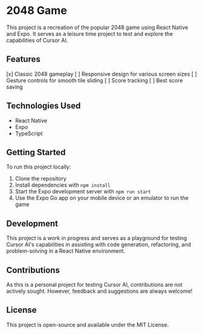 # 2048 Game

This project is a recreation of the popular 2048 game using React Native and Expo. It serves as a leisure time project to test and explore the capabilities of Cursor AI.

## Features

[x] Classic 2048 gameplay
[ ] Responsive design for various screen sizes
[ ] Gesture controls for smooth tile sliding
[ ] Score tracking
[ ] Best score saving

## Technologies Used

- React Native
- Expo
- TypeScript

## Getting Started

To run this project locally:

1. Clone the repository
2. Install dependencies with `npm install`
3. Start the Expo development server with `npm run start`
4. Use the Expo Go app on your mobile device or an emulator to run the game

## Development

This project is a work in progress and serves as a playground for testing Cursor AI's capabilities in assisting with code generation, refactoring, and problem-solving in a React Native environment.

## Contributions

As this is a personal project for testing Cursor AI, contributions are not actively sought. However, feedback and suggestions are always welcome!

## License

This project is open-source and available under the MIT License.
